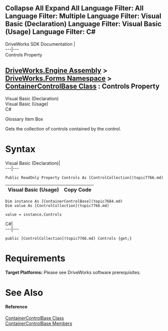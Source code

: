 Collapse All Expand All Language Filter: All  Language Filter: Multiple  Language Filter: Visual Basic (Declaration) Language Filter: Visual Basic (Usage) Language Filter: C#  
---  
DriveWorks SDK Documentation  |   
---|---  
Controls Property   
  
[DriveWorks.Engine Assembly](topic2156.md) > [DriveWorks.Forms Namespace](topic7266.md) > [ContainerControlBase Class](topic7684.md) : Controls Property  
---  
  
Visual Basic (Declaration)    
Visual Basic (Usage)    
C# 

Glossary Item Box

Gets the collection of controls contained by the control. 

# Syntax

Visual Basic (Declaration)|   
---|---  
      
    
    Public ReadOnly Property Controls As [ControlCollection](topic7766.md)  
  
Visual Basic (Usage)| Copy Code  
---|---  
      
    
    Dim instance As [ContainerControlBase](topic7684.md)
    Dim value As [ControlCollection](topic7766.md)
     
    value = instance.Controls  
  
C#|   
---|---  
      
    
    public [ControlCollection](topic7766.md) Controls {get;}  
  
# Requirements

**Target Platforms:** Please see DriveWorks software prerequisites.

# See Also

#### Reference

[ContainerControlBase Class](topic7684.md)   
[ContainerControlBase Members](topic7685.md)


